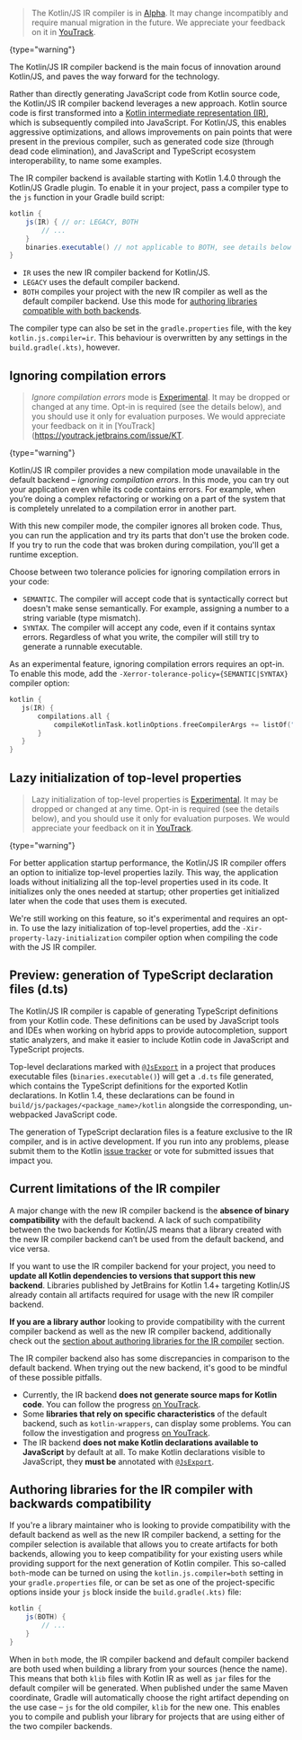 [//]: # (title: Kotlin/JS IR compiler)

> The Kotlin/JS IR compiler is in [Alpha](components-stability.md). It may change incompatibly and require manual migration
>in the future. We appreciate your feedback on it in [YouTrack](https://youtrack.jetbrains.com/issues/KT).
>
{type="warning"}

The Kotlin/JS IR compiler backend is the main focus of innovation around Kotlin/JS, and paves the way forward for the
technology. 

Rather than directly generating JavaScript code from Kotlin source code, the Kotlin/JS IR compiler backend leverages a
new approach. Kotlin source code is first transformed into a
[Kotlin intermediate representation (IR)](whatsnew14.md#unified-backends-and-extensibility), 
which is subsequently compiled into JavaScript. For Kotlin/JS, this enables aggressive optimizations, and allows improvements
on pain points that were present in the previous compiler, such as generated code size (through dead code elimination),
and JavaScript and TypeScript ecosystem interoperability, to name some examples.

The IR compiler backend is available starting with Kotlin 1.4.0 through the Kotlin/JS Gradle plugin. To enable it in your
project, pass a compiler type to the `js` function in your Gradle build script:

<!--suppress ALL -->

```groovy
kotlin {
    js(IR) { // or: LEGACY, BOTH
        // ...
    }
    binaries.executable() // not applicable to BOTH, see details below
}
```

- `IR` uses the new IR compiler backend for Kotlin/JS.
- `LEGACY` uses the default compiler backend.
- `BOTH` compiles your project with the new IR compiler as well as the default compiler backend. Use this mode for [authoring libraries compatible with both backends](#authoring-libraries-for-the-ir-compiler-with-backwards-compatibility).

The compiler type can also be set in the `gradle.properties` file, with the key `kotlin.js.compiler=ir`.
This behaviour is overwritten by any settings in the `build.gradle(.kts)`, however.

## Ignoring compilation errors

>_Ignore compilation errors_ mode is [Experimental](components-stability.md). It may be dropped or changed at any time.
> Opt-in is required (see the details below), and you should use it only for evaluation purposes. We would appreciate your feedback on it in [YouTrack](https://youtrack.jetbrains.com/issue/KT.
>
{type="warning"}

Kotlin/JS IR compiler provides a new compilation mode unavailable in the default backend – _ignoring compilation errors_.
In this mode, you can try out your application even while its code contains errors.
For example, when you’re doing a complex refactoring or working on a part of the system that is completely unrelated to
a compilation error in another part.

With this new compiler mode, the compiler ignores all broken code. Thus, you can run the application and try its parts
that don't use the broken code. If you try to run the code that was broken during compilation, you'll get a 
runtime exception.

Choose between two tolerance policies for ignoring compilation errors in your code:
- `SEMANTIC`. The compiler will accept code that is syntactically correct but doesn't make sense semantically.
    For example, assigning a number to a string variable (type mismatch).
- `SYNTAX`. The compiler will accept any code, even if it contains syntax errors. Regardless of what you write, the
    compiler will still try to generate a runnable executable.
    
As an experimental feature, ignoring compilation errors requires an opt-in.
To enable this mode, add the `-Xerror-tolerance-policy={SEMANTIC|SYNTAX}` compiler option:

```kotlin
kotlin {
   js(IR) {
       compilations.all {
           compileKotlinTask.kotlinOptions.freeCompilerArgs += listOf("-Xerror-tolerance-policy=SYNTAX")
       }
   }
}
```

## Lazy initialization of top-level properties

> Lazy initialization of top-level properties is [Experimental](components-stability.md). It may be dropped or changed at any time.
> Opt-in is required (see the details below), and you should use it only for evaluation purposes. We would appreciate your feedback on it in [YouTrack](https://youtrack.jetbrains.com/issue/KT-44320).
>
{type="warning"}

For better application startup performance, the Kotlin/JS IR compiler offers an option to initialize top-level properties
lazily. This way, the application loads without initializing all the top-level properties used in its code. It initializes
only the ones needed at startup; other properties get initialized later when the code that uses them is executed. 

We're still working on this feature, so it's experimental and requires an opt-in. To use the lazy initialization of top-level
properties, add the `-Xir-property-lazy-initialization` compiler option when compiling the code with the JS IR compiler.

## Preview: generation of TypeScript declaration files (d.ts)

The Kotlin/JS IR compiler is capable of generating TypeScript definitions from your Kotlin code. These definitions can be
used by JavaScript tools and IDEs when working on hybrid apps to provide autocompletion, support static analyzers, and
make it easier to include Kotlin code in JavaScript and TypeScript projects.

Top-level declarations marked with [`@JsExport`](js-to-kotlin-interop.md#jsexport-annotation) in a project that produces
executable files (`binaries.executable()`) will get a `.d.ts` file generated, which contains the TypeScript definitions
for the exported Kotlin declarations.
In Kotlin 1.4, these declarations can be found in `build/js/packages/<package_name>/kotlin` alongside the corresponding,
un-webpacked JavaScript code.

The generation of TypeScript declaration files is a feature exclusive to the IR compiler, and is in active development.
If you run into any problems, please submit them to the Kotlin [issue tracker](https://youtrack.jetbrains.com/issues?q=%23%7BKJS:%20d.ts%20generation%7D)
or vote for submitted issues that impact you.

## Current limitations of the IR compiler

A major change with the new IR compiler backend is the **absence of binary compatibility** with the default backend.
A lack of such compatibility between the two backends for Kotlin/JS means that a library created with the new IR compiler
backend can’t be used from the default backend, and vice versa.

If you want to use the IR compiler backend for your project, you need to **update all Kotlin dependencies to versions
that support this new backend**. Libraries published by JetBrains for Kotlin 1.4+ targeting Kotlin/JS already contain all
artifacts required for usage with the new IR compiler backend.

**If you are a library author** looking to provide compatibility with the current compiler backend as well as the new IR
compiler backend, additionally check out the [section about authoring libraries for the IR compiler](#authoring-libraries-for-the-ir-compiler-with-backwards-compatibility)
section.

The IR compiler backend also has some discrepancies in comparison to the default backend. When trying out the new backend,
it's good to be mindful of these possible pitfalls.

- Currently, the IR backend **does not generate source maps for Kotlin code**. You can follow the progress [on YouTrack](https://youtrack.jetbrains.com/issue/KT-39447).
- Some **libraries that rely on specific characteristics** of the default backend, such as `kotlin-wrappers`, can display some problems. You can follow the investigation and progress [on YouTrack](https://youtrack.jetbrains.com/issue/KT-40525).
- The IR backend **does not make Kotlin declarations available to JavaScript** by default at all. To make Kotlin declarations visible to JavaScript, they **must be** annotated with [`@JsExport`](js-to-kotlin-interop.md#jsexport-annotation).

## Authoring libraries for the IR compiler with backwards compatibility

If you're a library maintainer who is looking to provide compatibility with the default backend as well as the new IR
compiler backend, a setting for the compiler selection is available that allows you to create artifacts for both backends,
allowing you to keep compatibility for your existing users while providing support for the next generation of Kotlin compiler.
This so-called `both`-mode can be turned on using the `kotlin.js.compiler=both` setting in your `gradle.properties` file,
or can be set as one of the project-specific options inside your `js` block inside the `build.gradle(.kts)` file:

```groovy
kotlin {
    js(BOTH) {
        // ...
    }
}
```

When in `both` mode, the IR compiler backend and default compiler backend are both used when building a library from your
sources (hence the name). This means that both `klib` files with Kotlin IR as well as `jar` files for the default compiler
will be generated. When published under the same Maven coordinate, Gradle will automatically choose the right artifact
depending on the use case – `js` for the old compiler, `klib` for the new one. This enables you to compile and publish
your library for projects that are using either of the two compiler backends.
